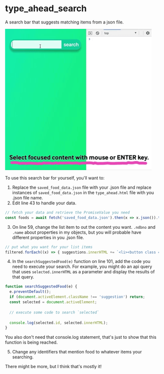# type_ahead_search
A search bar that suggests matching items from a json file.

![screenrecording](docs/ux_5-8.gif)

To use this search bar for yourself, you'll want to:

1. Replace the `saved_food_data.json` file with your .json file and replace instances of `saved_food_data.json` in the `type_ahead.html` file with you .json file name.
2. Edit line 43 to handle your data. 

```javascript
// fetch your data and retrieve the PromiseValue you need
const foods = await fetch('saved_food_data.json').then(x => x.json()).then(x => x.foods);
```

3. On line 59, change the list item to out the content you want. `.ndbno` and `.name` about properties in my objects, but you will probable have different properties in you .json file.
```javascript
// put what you want for your list items
filtered.forEach((x) => { suggestions.innerHTML += `<li><button class = "suggestion" id="${x.ndbno}">${x.name}</button></li>`; });
```

4. In the `searchSuggestedFood(e)` function on line 101, add the code you need to execute your search. For example, you might do an api query that uses `selected.innerHTML` as a parameter and display the results of that query.
```javascript
function searchSuggestedFood(e) {
  e.preventDefault();
  if (document.activeElement.className !== 'suggestion') return;
  const selected = document.activeElement;

  // execute some code to search `selected`

  console.log(selected.id, selected.innerHTML);
}
```

You also don't need that console.log statement, that's just to show that this function is being reached.

5. Change any identifiers that mention food to whatever items your searching.

There might be more, but I think that's mostly it!
